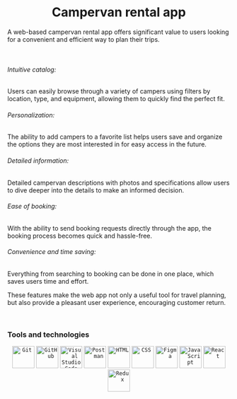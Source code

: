 <h1  align="center">Campervan rental app</h1>

<p>
  A web-based campervan rental app offers significant value to users looking for a convenient and efficient way to plan their trips.
</p>

<br/>

<h6>Intuitive catalog: </h6>
<p>
  Users can easily browse through a variety of campers using filters by location, type, and equipment, allowing them to quickly find the perfect fit.
</p>

<h6>Personalization: </h6>
<p>
  The ability to add campers to a favorite list helps users save and organize the options they are most interested in for easy access in the future.
</p>

<h6>Detailed information: </h6>
<p>
 Detailed campervan descriptions with photos and specifications allow users to dive deeper into the details to make an informed decision.
</p>

<h6>Ease of booking: </h6>
<p>
 With the ability to send booking requests directly through the app, the booking process becomes quick and hassle-free.
</p>

<h6>Convenience and time saving: </h6>
<p>
 Everything from searching to booking can be done in one place, which saves users time and effort.
</p>

<p>
These features make the web app not only a useful tool for travel planning, but also provide a pleasant user experience, encouraging customer return.
</p>

<br/>

<h3>Tools and technologies</h3>
<div align="center">
	<code><img width="50" src="https://user-images.githubusercontent.com/25181517/192108372-f71d70ac-7ae6-4c0d-8395-51d8870c2ef0.png" alt="Git" title="Git"/></code>
	<code><img width="50" src="https://user-images.githubusercontent.com/25181517/192108374-8da61ba1-99ec-41d7-80b8-fb2f7c0a4948.png" alt="GitHub" title="GitHub"/></code>
	<code><img width="50" src="https://user-images.githubusercontent.com/25181517/192108891-d86b6220-e232-423a-bf5f-90903e6887c3.png" alt="Visual Studio Code" title="Visual Studio Code"/></code>
	<code><img width="50" src="https://user-images.githubusercontent.com/25181517/192109061-e138ca71-337c-4019-8d42-4792fdaa7128.png" alt="Postman" title="Postman"/></code>
	<code><img width="50" src="https://user-images.githubusercontent.com/25181517/192158954-f88b5814-d510-4564-b285-dff7d6400dad.png" alt="HTML" title="HTML"/></code>
	<code><img width="50" src="https://user-images.githubusercontent.com/25181517/183898674-75a4a1b1-f960-4ea9-abcb-637170a00a75.png" alt="CSS" title="CSS"/></code>
	<code><img width="50" src="https://user-images.githubusercontent.com/25181517/189715289-df3ee512-6eca-463f-a0f4-c10d94a06b2f.png" alt="Figma" title="Figma"/></code>
	<code><img width="50" src="https://user-images.githubusercontent.com/25181517/117447155-6a868a00-af3d-11eb-9cfe-245df15c9f3f.png" alt="JavaScript" title="JavaScript"/></code>
	<code><img width="50" src="https://user-images.githubusercontent.com/25181517/183897015-94a058a6-b86e-4e42-a37f-bf92061753e5.png" alt="React" title="React"/></code>
	<code><img width="50" src="https://user-images.githubusercontent.com/25181517/187896150-cc1dcb12-d490-445c-8e4d-1275cd2388d6.png" alt="Redux" title="Redux"/></code>
</div>
